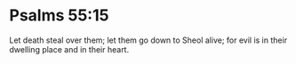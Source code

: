 # Psalms 55:15

Let death steal over them; let them go down to Sheol alive; for evil is in their dwelling place and in their heart.
